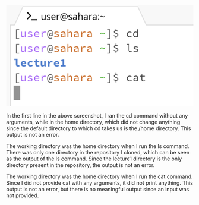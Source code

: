 ![No Arguments](https://github.com/utkarshlohia/cse15l-lab-reports/blob/main/Lab-Report-1/No%20Argument.png)

In the first line in the above screenshot, I ran the cd command without any arguments, while in the home directory, which did not change anything since the default directory to which cd takes us is the /home directory. This output is not an error.

The working directory was the home directory when I run the ls command. There was only one directory in the repository I cloned, which can be seen as the output of the ls command. Since the lecture1 directory is the only directory present in the repository, the output is not an error.

The working directory was the home directory when I run the cat command. Since I did not provide cat with any arguments, it did not print anything. This output is not an error, but there is no meaningful output since an input was not provided.




